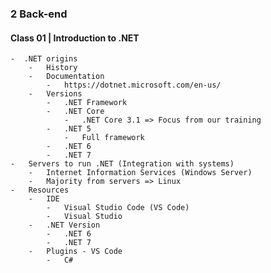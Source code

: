 ### 2 Back-end

#### Class 01 | Introduction to .NET
    -  .NET origins
        -   History
        -   Documentation
            -   https://dotnet.microsoft.com/en-us/
        -   Versions
            -   .NET Framework
            -   .NET Core
                -   .NET Core 3.1 => Focus from our training
            -   .NET 5
                -   Full framework
            -   .NET 6
            -   .NET 7
    -   Servers to run .NET (Integration with systems)
        -   Internet Information Services (Windows Server)
        -   Majority from servers => Linux
    -   Resources
        -   IDE
            -   Visual Studio Code (VS Code)
            -   Visual Studio
        -   .NET Version
            -   .NET 6
            -   .NET 7
        -   Plugins - VS Code
            -   C#